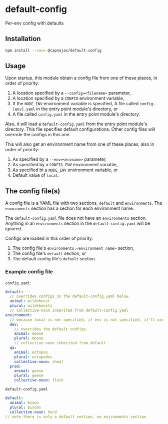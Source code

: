 # default-config
Per-env config with defaults

## Installation

```sh
npm install --save @capnajax/default-config
```

## Usage

Upon startup, this module obtain a config file from one of these places, in order of priority:

1) A location specified by a `--config=<filename>` parameter,
1) A location specified by a `CONFIG` environment variable,
1) If the `NODE_ENV` environment variable is specified, A file called `config-[env].yaml` in the entry point module's directory, or
1) A file called `config.yaml` in the entry point module's directory.

Also, it will load a `default-config.yaml` from the entry point module's directory. This file specifies default configurations. Other config files will override the configs in this one.

This will also get an environment name from one of these places, also in order of priority:

1) As specified by a `--env=<envname>` parameter,
2) As specified by a `CONFIG_ENV` environment variable,
3) As specified bt a `NODE_ENV` environment variable, or
4) Default value of `local`.

## The config file(s)

A config file is a YAML file with two sections, `default` and `environments`. The `envornments` section has a section for each environment name.

The `default-config.yaml` file does not have an `environments` section. Anything in an `environments` section in the `default-config.yaml` will be ignored.

Configs are loaded in this order of priority:

1) The config file's `environments.<environment name>` section,
2) The config file's `default` section, or
3) The default config file's `default` section.

### Example config file

`config.yaml`:
```yaml
default:
  // overrides configs in the default-config.yaml below.
  animal: wildebeest
  plural: wildebeests
  // collective-noun inherited from default-config.yaml
environment:
  // because local is not specified, if env is not specified, it'll use the default.
  dev:
    // overrides the default configs.
    animal: moose
    plural: moose
    // collective-noun inherited from default 
  qa:
    animal: octopus
    plural: octopodes
    collective-noun: shoal
  prod:
    animal: goose
    plural: geese
    collective-noun: flock
```

`default-config.yaml`
```yaml
default:
  animal: bison
  plural: bisons
  collective-noun: herd
// note there is only a default section, no evironments section
```

